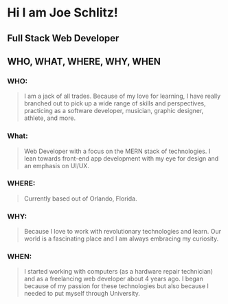 # Hi I am Joe Schlitz!

## Full Stack Web Developer

## WHO, WHAT, WHERE, WHY, WHEN

### WHO: 
>I am a jack of all trades. Because of my love for learning, I have really branched out to pick up a wide range of skills and perspectives, practicing as a software developer, musician, graphic designer, athlete, and more.

### What:
> Web Developer with a focus on the MERN stack of technologies. I lean towards front-end app development with my eye for design and an emphasis on UI/UX.

### WHERE:

> Currently based out of Orlando, Florida.

### WHY:
> Because I love to work with revolutionary technologies and learn. Our world is a fascinating place and I am always embracing my curiosity.

### WHEN:
> I started working with computers (as a hardware repair technician) and as a freelancing web developer about 4 years ago. I began because of my passion for these technologies but also because I needed to put myself through University.



